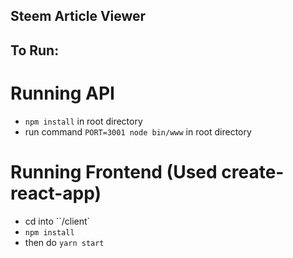 
## Steem Article Viewer

## To Run:

# Running API
  * `npm install` in root directory
  * run command `PORT=3001 node bin/www` in root directory

# Running Frontend (Used create-react-app)
   * cd into ``/client`
   * `npm install`
   * then do `yarn start`



